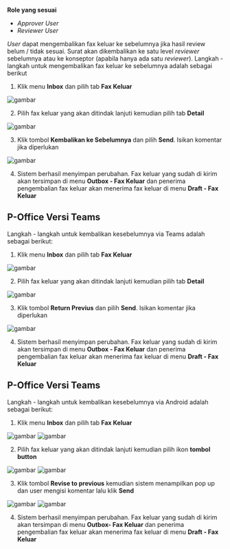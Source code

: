 **Role yang sesuai**

- *Approver User*
- *Reviewer User*

*User* dapat mengembalikan fax keluar ke sebelumnya jika hasil review belum / tidak sesuai. Surat akan dikembalikan ke satu level *reviewer* sebelumnya atau ke konseptor (apabila hanya ada satu *reviewer*). Langkah - langkah untuk mengembalikan fax keluar ke sebelumnya adalah sebagai berikut

1. Klik menu **Inbox** dan pilih tab **Fax Keluar**

![gambar](SC_FaxKeluar/FK38.png)

2. Pilih fax keluar yang akan ditindak lanjuti kemudian pilih tab **Detail**

![gambar](SC_FaxKeluar/FK39.png)

3. Klik tombol **Kembalikan ke Sebelumnya** dan pilih **Send**. Isikan komentar jika diperlukan

![gambar](SC_FaxKeluar/FK40.png)

4. Sistem berhasil menyimpan perubahan. Fax keluar yang sudah di kirim akan tersimpan di menu **Outbox - Fax Keluar** dan penerima pengembalian fax keluar akan menerima fax keluar di menu **Draft - Fax Keluar**


## **P-Office Versi Teams**

Langkah - langkah untuk kembalikan kesebelumnya via Teams adalah sebagai berikut:

1. Klik menu **Inbox** dan pilih tab **Fax Keluar**

![gambar](FaxKeluar/FK_Teams/FK40.png)

2. Pilih fax keluar yang akan ditindak lanjuti kemudian pilih tab **Detail**

![gambar](FaxKeluar/FK_Teams/FK41.png)

3. Klik tombol **Return Previus** dan pilih **Send**. Isikan komentar jika diperlukan

![gambar](FaxKeluar/FK_Teams/FK42.png)

4. Sistem berhasil menyimpan perubahan. Fax keluar yang sudah di kirim akan tersimpan di menu **Outbox - Fax Keluar** dan penerima pengembalian fax keluar akan menerima fax keluar di menu **Draft - Fax Keluar**


## **P-Office Versi Teams**

Langkah - langkah untuk kembalikan kesebelumnya via Android adalah sebagai berikut:

1. Klik menu **Inbox** dan pilih tab **Fax Keluar**

![gambar](FaxKeluar/FK_Android/KembaliFK/A01.jpg) ![gambar](FaxKeluar/FK_Android/KembaliFK/A02.jpg)

2. Pilih fax keluar yang akan ditindak lanjuti kemudian pilih ikon **tombol button**

![gambar](FaxKeluar/FK_Android/KembaliFK/A03.jpg) ![gambar](FaxKeluar/FK_Android/KembaliFK/A04.jpg)

3. Klik tombol **Revise to previous** kemudian sistem menampilkan pop up dan user mengisi komentar lalu klik **Send**

![gambar](FaxKeluar/FK_Android/KembaliFK/A05.jpg) ![gambar](FaxKeluar/FK_Android/KembaliFK/A06.jpg)

4. Sistem berhasil menyimpan perubahan. Fax keluar yang sudah di kirim akan tersimpan di menu **Outbox- Fax Keluar** dan penerima pengembalian fax keluar akan menerima fax keluar di menu **Draft - Fax Keluar**